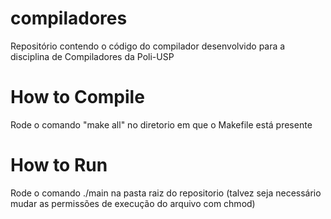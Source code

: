 # compiladores
Repositório contendo o código do compilador desenvolvido para a disciplina de Compiladores da Poli-USP

# How to Compile
Rode o comando "make all" no diretorio em que o Makefile está presente

# How to Run
Rode o comando ./main na pasta raiz do repositorio (talvez seja necessário mudar as permissões de execução do arquivo com chmod)

